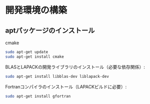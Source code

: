 # 開発環境の構築

## aptパッケージのインストール

cmake

```bash
sudo apt-get update
sudo apt-get install cmake 
```

BLASとLAPACKの開発ライブラリのインストール（必要な依存関係）:

```bash
sudo apt-get install libblas-dev liblapack-dev
```

Fortranコンパイラのインストール（LAPACKビルドに必要）:

```bash
sudo apt-get install gfortran
```
